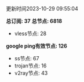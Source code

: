 更新时间2023-10-29 09:55:04

**总订阅: 37**
**总节点: 6818**
- vless节点: 28

**google ping有效节点: 126**
- ss节点: 67
- trojan节点: 16
- v2ray节点: 43
